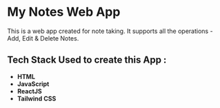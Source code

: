 # My Notes Web App

This is a web app created for note taking. It supports all the operations - Add, Edit & Delete Notes.

## Tech Stack Used to create this App :
- **HTML**
- **JavaScript**
- **ReactJS**
- **Tailwind CSS**
